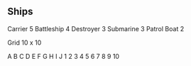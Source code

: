 
Ships
------
Carrier 5
Battleship 4
Destroyer 3
Submarine 3
Patrol Boat 2

Grid 10 x 10

  A  B  C  D  E  F  G  H  I  J
1
2
3
4
5
6
7
8
9
10

